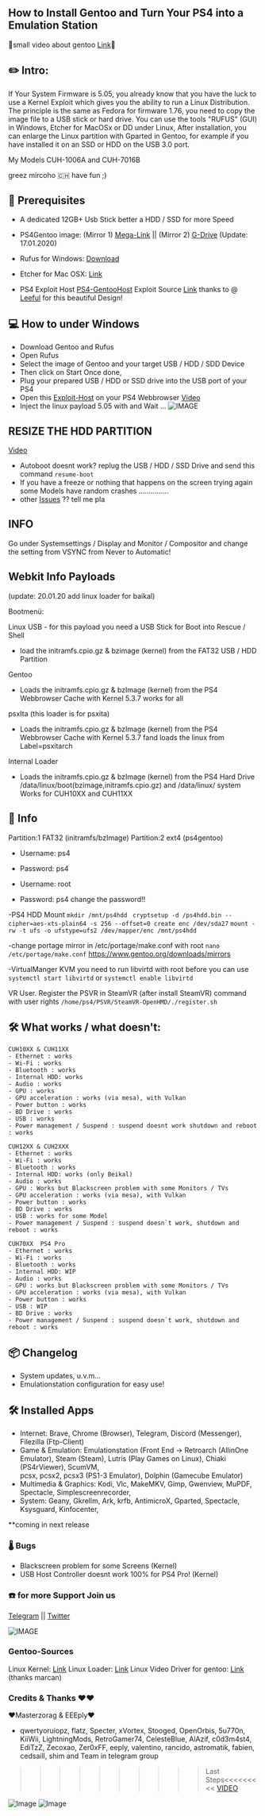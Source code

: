 ## How to Install Gentoo and Turn Your PS4 into a Emulation Station

🎥small video about gentoo [Link](https://mega.nz/#!VRUC1QCJ!98DfDKPPToQzAPEzLDwbWUE2d9xmLmWs6XnfH_iFbaM)🎥

## ✏️  Intro:
If Your System Firmware is 5.05, you already know that you have the luck to use a Kernel Exploit which gives you the ability to run a Linux Distribution. 
The principle is the same as Fedora for firmware 1.76, you need to copy the image file to a USB stick or hard drive. You can use the tools "RUFUS" (GUI) in Windows, Etcher for MacOSx or DD under Linux, After installation, you can enlarge the Linux partition with Gparted in Gentoo, for example if you have installed it on an SSD or HDD on the USB 3.0 port.

My Models CUH-1006A and CUH-7016B


greez mircoho 🇨🇭
have fun ;)

## 💾 Prerequisites
- A dedicated 12GB+ Usb Stick better a HDD / SSD for more Speed

- PS4Gentoo image: (Mirror 1) [Mega-Link](https://mega.nz/#!NUFjVIqY!qHKN1yJvi-cLZMClVpJ55kuIEc6TByovoiFDkiZXlp4) || (Mirror 2) [G-Drive](https://drive.google.com/uc?id=1o5zYErfHAeZnOR1beeN4syeuKW77VDjA&export=download) (Update: 17.01.2020)
 - Rufus for Windows: [Download](https://github.com/pbatard/rufus/releases/download/v3.8/rufus-3.8.exe)
 - Etcher for Mac OSX: [Link](https://www.balena.io/etcher/)

- PS4 Exploit Host [PS4-GentooHost](https://ps4gentoo.github.io)
Exploit Source [Link](https://gbatemp.net/threads/release-leeful-exploit-host-menu-for-self-host-and-esp-devices.534441/) thanks to @ [Leeful](https://gbatemp.net/members/leeful.371378/) for this beautiful Design!

## 💻 How to under Windows
- Download Gentoo and Rufus
- Open Rufus
- Select the image of Gentoo and your target USB / HDD / SDD Device 
- Then click on Start Once done, 
- Plug your prepared USB / HDD or SSD drive into the USB port of your PS4 
- Open this [Exploit-Host](https://ps4gentoo.github.io) on your PS4 Webbrowser  [Video](https://mega.nz/#!sIFEkQpD!kMGyF0fku_1DmN65nmr80DQDtGrW5Sa2_TsaBpLVjSk)
- Inject the linux payload 5.05 with and Wait ...
![IMAGE](https://github.com/ps4gentoo/ps4gentoo.github.io/blob/master/about/img/exploit.jpg?raw=true)


## RESIZE THE HDD PARTITION 
[Video](https://mega.nz/embed#!1MlBBCIR!0ga5sVYVD9r8TcFzwkCIif6CsNicDFDWqr_Yy1mjSGc)
- Autoboot doesnt  work? replug the USB / HDD / SSD Drive and send this command ``` resume-boot ```
- If you have a freeze or nothing that happens on the screen trying again some Models have random crashes ...............
- other [Issues](https://github.com/ps4gentoo/ps4gentoo.github.io/issues) ?? tell me pla

## INFO

Go under Systemsettings / Display and Monitor / Compositor and change the setting from 
VSYNC from Never to Automatic!


## Webkit Info Payloads 
(update: 20.01.20 add linux loader for baikal)

Bootmenü:

Linux USB - for this payload you need a USB Stick for Boot into Rescue / Shell
- load the initramfs.cpio.gz & bzimage (kernel) from the FAT32 USB / HDD Partition

Gentoo 
- Loads the initramfs.cpio.gz & bzImage (kernel) from the PS4 Webbrowser Cache with Kernel 5.3.7
works for all


psxIta (this loader is for psxita)
- Loads the initramfs.cpio.gz & bzImage (kernel) from the PS4 Webbrowser Cache with Kernel 5.3.7 fand loads the linux from Label=psxitarch

Internal Loader
- Loads the initramfs.cpio.gz & bzImage (kernel) from the PS4 Hard Drive /data/linux/boot(bzimage,initramfs.cpio.gz) and /data/linux/ system
Works for CUH10XX and CUH11XX


## 📍 Info 
Partition:1 FAT32 (initramfs/bzImage)
Partition:2 ext4 (ps4gentoo)
 
- Username: ps4
- Password: ps4

- Username: root
- Password: ps4
 change the password!! 

-PS4 HDD Mount
```mkdir /mnt/ps4hdd ```
```cryptsetup -d /ps4hdd.bin --cipher=aes-xts-plain64 -s 256 --offset=0 create enc /dev/sda27```
```mount -rw -t ufs -o ufstype=ufs2 /dev/mapper/enc /mnt/ps4hdd```

-change portage mirror in /etc/portage/make.conf with root 
```nano /etc/portage/make.conf```
https://www.gentoo.org/downloads/mirrors

-VirtualManger KVM you need to run libvirtd with root before you can use
```systemctl start libvirtd``` or ```systemctl enable libvirtd```

VR User. Register the PSVR in SteamVR (after install SteamVR) command with user rights 
``` /home/ps4/PSVR/SteamVR-OpenHMD/./register.sh ```

## 🛠 What works / what doesn't:
```
CUH10XX & CUH11XX
- Ethernet : works
- Wi-Fi : works
- Bluetooth : works
- Internal HDD: works 
- Audio : works
- GPU : works
- GPU acceleration : works (via mesa), with Vulkan
- Power button : works
- BD Drive : works
- USB : works 
- Power management / Suspend : suspend doesnt work shutdown and reboot : works

CUH12XX & CUH2XXX
- Ethernet : works
- Wi-Fi : works
- Bluetooth : works
- Internal HDD: works (only Beikal) 
- Audio : works
- GPU : Works but Blackscreen problem with some Monitors / TVs 
- GPU acceleration : works (via mesa), with Vulkan 
- Power button : works
- BD Drive : works
- USB : works for some Model
- Power management / Suspend : suspend doesn`t work, shutdown and reboot : works

CUH70XX  PS4 Pro
- Ethernet : works
- Wi-Fi : works 
- Bluetooth : works
- Internal HDD: WIP 
- Audio : works
- GPU : works but Blackscreen problem with some Monitors / TVs
- GPU acceleration : works (via mesa), with Vulkan
- Power button : works
- USB : WIP
- BD Drive : works
- Power management / Suspend : suspend doesn`t work, shutdown and reboot : works
```

## 📦 Changelog

- System updates, u.v.m...
- Emulationstation configuration for easy use!

## 🛠 Installed Apps

- Internet:
Brave, Chrome (Browser), Telegram, Discord (Messenger), Filezilla (Ftp-Client)  
- Game & Emulation:
Emulationstation (Front End -> Retroarch (AllinOne Emulator), Steam (Steam),
Lutris (Play Games on Linux), Chiaki (PS4rViewer), ScumVM,  
pcsx, pcsx2, pcsx3 (PS1-3 Emulator), Dolphin (Gamecube Emulator)
- Multimedia & Graphics:
Kodi, Vlc, MakeMKV, Gimp, Gwenview, MuPDF, Spectacle, Simplescreenrecorder,
- System:
Geany, Gkrellm, Ark, krfb, AntimicroX, Gparted, Spectacle, Ksysguard, Kinfocenter,  

**coming in next release

### 🌡 Bugs  

- Blackscreen problem for some Screens (Kernel)
- USB Host Controller doesnt work 100% for PS4 Pro! (Kernel)

### ☎️ for more Support Join us

[Telegram](https://t.me/ps4linux4homebrews)
  ||  [Twitter](twitter.com/mircoho)
  
  
![IMAGE](https://github.com/ps4gentoo/ps4gentoo.github.io/blob/master/about/img/asd.jpeg?raw=true)


### Gentoo-Sources
Linux Kernel: [Link](https://github.com/ps4gentoo/ps4-linux)
Linux Loader: [Link](https://github.com/ps4gentoo/PS4-Linux-Loader)
Linux Video Driver for gentoo: [Link](https://github.com/ps4gentoo/ps4-overlay) (thanks marcan)


### Credits & Thanks ❤️❤️
❤️Masterzorag & EEEply❤️
- qwertyoruiopz, flatz, Specter, xVortex, Stooged, OpenOrbis, 5u770n, KiiWii, LightningMods, RetroGamer74, CelesteBlue, AlAzif, c0d3m4st4, EdiTzZ, Zecoxao, Zer0xFF, eeply, valentino, rancido, astromatik, fabien, cedsaill, shim and  Team in telegram group 


>>>>>>>>>>Last Steps<<<<<<<<<
[VIDEO](https://mega.nz/#!EdNRwKKR!HclUbtz11KUpOlTe4DYZuQZPgJj1uXBwclpx89W3m4c)

![Image](https://github.com/ps4gentoo/ps4gentoo.github.io/blob/master/about/gentoo1.png?raw=true)
![Image](https://github.com/ps4gentoo/ps4gentoo.github.io/blob/master/about/gentoo4.png?raw=true)
